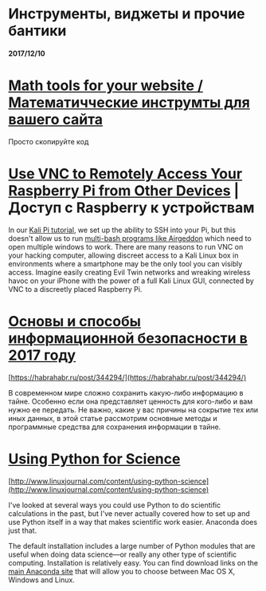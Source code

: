 # Инструменты, виджеты и прочие бантики

#### 2017/12/10

# [Math tools for your website / Математичческие инструмты для вашего сайта](https://www.numberempire.com/addtoyourwebsite.php)

Просто скопируйте код

# [Use VNC to Remotely Access Your Raspberry Pi from Other Devices](https://null-byte.wonderhowto.com/how-to/use-vnc-remotely-access-your-raspberry-pi-from-other-devices-0178997/) \| Доступ с Raspberry к устройствам

In our [Kali Pi tutorial](https://null-byte.wonderhowto.com/how-to/set-up-headless-raspberry-pi-hacking-platform-running-kali-linux-0176182/), we set up the ability to SSH into your Pi, but this doesn't allow us to run [multi-bash programs like Airgeddon](https://null-byte.wonderhowto.com/how-to/hack-wi-fi-build-software-based-wi-fi-jammer-with-airgeddon-0176129/) which need to open multiple windows to work. There are many reasons to run VNC on your hacking computer, allowing discreet access to a Kali Linux box in environments where a smartphone may be the only tool you can visibly access. Imagine easily creating Evil Twin networks and wreaking wireless havoc on your iPhone with the power of a full Kali Linux GUI, connected by VNC to a discreetly placed Raspberry Pi.

# [Основы и способы информационной безопасности в 2017 году](https://habrahabr.ru/post/344294/)

[https://habrahabr.ru/post/344294/](https://habrahabr.ru/post/344294/)

В современном мире сложно сохранить какую-либо информацию в тайне. Особенно если она представляет ценность для кого-либо и вам нужно ее передать. Не важно, какие у вас причины на сокрытие тех или иных данных, в этой статье рассмотрим основные методы и программные средства для сохранения информации в тайне.

# [Using Python for Science](http://www.linuxjournal.com/content/using-python-science)

[http://www.linuxjournal.com/content/using-python-science](http://www.linuxjournal.com/content/using-python-science)

I've looked at several ways you could use Python to do scientific calculations in the past, but I've never actually covered how to set up and use Python itself in a way that makes scientific work easier. Anaconda does just that.

The default installation includes a large number of Python modules that are useful when doing data science—or really any other type of scientific computing. Installation is relatively easy. You can find download links on the [main Anaconda site](https://www.continuum.io/) that will allow you to choose between Mac OS X, Windows and Linux.

